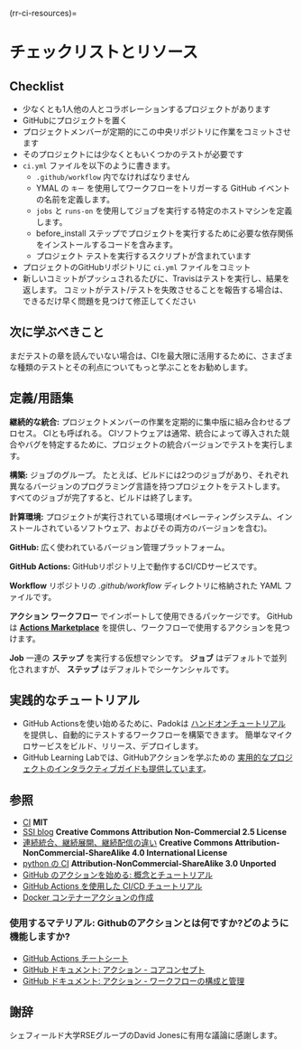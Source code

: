 (rr-ci-resources)=
# チェックリストとリソース

## Checklist

- 少なくとも1人他の人とコラボレーションするプロジェクトがあります
- GitHubにプロジェクトを置く
- プロジェクトメンバーが定期的にこの中央リポジトリに作業をコミットさせます
- そのプロジェクトには少なくともいくつかのテストが必要です
- `ci.yml` ファイルを以下のように書きます。
  - `.github/workflow` 内でなければなりません
  - YMAL の `キー` を使用してワークフローをトリガーする GitHub イベントの名前を定義します。
  - `jobs` と `runs-on` を使用してジョブを実行する特定のホストマシンを定義します。
  - before_install ステップでプロジェクトを実行するために必要な依存関係をインストールするコードを含みます。
  - プロジェクト テストを実行するスクリプトが含まれています
- プロジェクトのGitHubリポジトリに `ci.yml` ファイルをコミット
- 新しいコミットがプッシュされるたびに、Travisはテストを実行し、結果を返します。 コミットがテスト/テストを失敗させることを報告する場合は、できるだけ早く問題を見つけて修正してください

## 次に学ぶべきこと

まだテストの章を読んでいない場合は、CIを最大限に活用するために、さまざまな種類のテストとその利点についてもっと学ぶことをお勧めします。

## 定義/用語集

**継続的な統合:** プロジェクトメンバーの作業を定期的に集中版に組み合わせるプロセス。 CIとも呼ばれる。 CIソフトウェアは通常、統合によって導入された競合やバグを特定するために、プロジェクトの統合バージョンでテストを実行します。

**構築:** ジョブのグループ。 たとえば、ビルドには2つのジョブがあり、それぞれ異なるバージョンのプログラミング言語を持つプロジェクトをテストします。 すべてのジョブが完了すると、ビルドは終了します。

**計算環境:** プロジェクトが実行されている環境(オペレーティングシステム、インストールされているソフトウェア、およびその両方のバージョンを含む)。

**GitHub:** 広く使われているバージョン管理プラットフォーム。

**GitHub Actions:** GitHubリポジトリ上で動作するCI/CDサービスです。

**Workflow** リポジトリの _.github/workflow_ ディレクトリに格納された YAML ファイルです。

**アクション** **ワークフロー** でインポートして使用できるパッケージです。 GitHub は **[Actions Marketplace](https://github.com/marketplace?type=actions)** を提供し、ワークフローで使用するアクションを見つけます。

**Job** 一連の **ステップ** を実行する仮想マシンです。 **ジョブ** はデフォルトで並列化されますが、 **ステップ** はデフォルトでシーケンシャルです。

## 実践的なチュートリアル

- GitHub Actionsを使い始めるために、Padokは [ハンドオンチュートリアル](https://github.com/padok-team/github-actions-tutorial) を提供し、自動的にテストするワークフローを構築できます。 簡単なマイクロサービスをビルド、リリース、デプロイします。
- GitHub Learning Labでは、GitHubアクションを学ぶための [実用的なプロジェクトのインタラクティブガイドも提供しています](https://lab.github.com/githubtraining/github-actions:-continuous-integration)。

## 参照

- [CI](https://github.com/travis-ci/docs-travis-ci-com/blob/master/user/for-beginners.md) **MIT**
- [SSI blog](https://software.ac.uk/using-continuous-integration-build-and-test-your-software?_ga=2.231776223.1391442519.1547641475-1644026160.1541158284) **Creative Commons Attribution Non-Commercial 2.5 License**
- [連続統合、継続展開、継続配信の違い](https://www.digitalocean.com/community/tutorials/an-introduction-to-continuous-integration-delivery-and-deployment) **Creative Commons Attribution-NonCommercial-ShareAlike 4.0 International License**
- [python の CI](https://docs.python-guide.org/scenarios/ci/) **Attribution-NonCommercial-ShareAlike 3.0 Unported**
- [GitHub のアクションを始める: 概念とチュートリアル](https://www.padok.fr/en/blog/github-actions)
- [GitHub Actions を使用した CI/CD チュートリアル](https://dev.to/michaelcurrin/intro-tutorial-to-ci-cd-with-github-actions-2ba8)
- [Docker コンテナーアクションの作成](https://docs.github.com/en/actions/creating-actions/creating-a-docker-container-action)

### 使用するマテリアル: Githubのアクションとは何ですか?どのように機能しますか?

- [GitHub Actions チートシート](https://resources.github.com/whitepapers/GitHub-Actions-Cheat-sheet/)
- [GitHub ドキュメント: アクション - コアコンセプト](https://docs.github.com/en/actions/getting-started-with-github-actions/core-concepts-for-github-actions)
- [GitHub ドキュメント: アクション - ワークフローの構成と管理](https://docs.github.com/en/actions/configuring-and-managing-workflows)

## 謝辞

シェフィールド大学RSEグループのDavid Jonesに有用な議論に感謝します。
